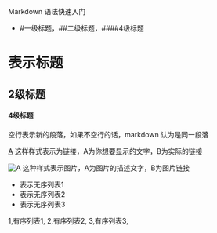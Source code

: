 Markdown 语法快速入门

* #一级标题，##二级标题，####4级标题

# 表示标题
## 2级标题
#### 4级标题

空行表示新的段落，如果不空行的话，markdown 认为是同一段落

[A](B) 这样样式表示为链接，A为你想要显示的文字，B为实际的链接

![A](B) 这种样式表示图片，A为图片的描述文字，B为图片链接

* 表示无序列表1
* 表示无序列表2
* 表示无序列表3

1,有序列表1,
2,有序列表2,
3,有序列表3,
